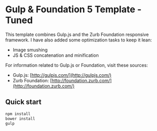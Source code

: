 # Gulp & Foundation 5 Template - Tuned

This template combines Gulp.js and the Zurb Foundation responsive framework. I have also added some optimization tasks to keep it lean:

* Image smushing
* JS & CSS concatenation and minification 

For information related to Gulp.js or Foundation, visit these sources:

* Gulp.js: [http://gulpjs.com/](http://gulpjs.com/)
* Zurb Foundation: [http://foundation.zurb.com/](http://foundation.zurb.com/)

## Quick start

```bash
npm install
bower install
gulp
```

